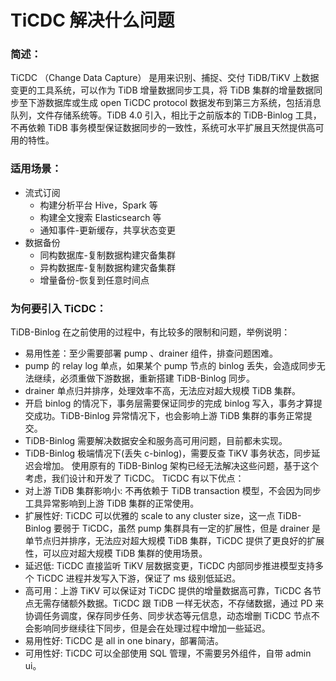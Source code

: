 # TiCDC 解决什么问题

### 简述：
TiCDC （Change Data Capture） 是用来识别、捕捉、交付 TiDB/TiKV 上数据变更的工具系统，可以作为 TiDB 增量数据同步工具，将 TiDB 集群的增量数据同步至下游数据库或生成 open TiCDC protocol 数据发布到第三方系统，包括消息队列，文件存储系统等。TiDB 4.0 引入，相比于之前版本的 TiDB-Binlog 工具，不再依赖 TiDB 事务模型保证数据同步的一致性，系统可水平扩展且天然提供高可用的特性。

### 适用场景：
+ 流式订阅
 	+ 构建分析平台 Hive，Spark 等
	+ 构建全文搜索 Elasticsearch 等
	+ 通知事件-更新缓存，共享状态变更
+ 数据备份
	+ 同构数据库-复制数据构建灾备集群
	+ 异构数据库-复制数据构建灾备集群
	+ 增量备份-恢复到任意时间点

### 为何要引入 TiCDC：
TiDB-Binlog 在之前使用的过程中，有比较多的限制和问题，举例说明：
+ 易用性差：至少需要部署 pump 、drainer 组件，排查问题困难。
+ pump 的 relay log 单点，如果某个 pump 节点的 binlog 丢失，会造成同步无法继续，必须重做下游数据，重新搭建 TiDB-Binlog 同步。
+ drainer 单点归并排序，处理效率不高，无法应对超大规模 TiDB 集群。
+ 开启 binlog 的情况下，事务层需要保证同步的完成 binlog 写入，事务才算提交成功。TiDB-Binlog 异常情况下，也会影响上游 TiDB 集群的事务正常提交。
+ TiDB-Binlog 需要解决数据安全和服务高可用问题，目前都未实现。
+ TiDB-Binlog 极端情况下(丢失 c-binlog)，需要反查 TiKV 事务状态，同步延迟会增加。
使用原有的 TiDB-Binlog 架构已经无法解决这些问题，基于这个考虑，我们设计和开发了 TiCDC。
TiCDC 有以下优点：
+ 对上游 TiDB 集群影响小: 不再依赖于 TiDB transaction 模型，不会因为同步工具异常影响到上游 TiDB 集群的正常使用。
+ 扩展性好: TiCDC 可以优雅的 scale to any cluster size，这一点 TiDB-Binlog 要弱于 TiCDC，虽然 pump 集群具有一定的扩展性，但是 drainer 是单节点归并排序，无法应对超大规模 TiDB 集群，TiCDC 提供了更良好的扩展性，可以应对超大规模 TiDB 集群的使用场景。
+ 延迟低: TiCDC 直接监听 TiKV 层数据变更，TiCDC 内部同步推进模型支持多个 TiCDC 进程并发写入下游，保证了 ms 级别低延迟。
+ 高可用：上游 TiKV 可以保证对 TiCDC 提供的增量数据高可靠，TiCDC 各节点无需存储额外数据。TiCDC 跟 TiDB 一样无状态，不存储数据，通过 PD 来协调任务调度，保存同步任务、同步状态等元信息，动态增删 TiCDC 节点不会影响同步继续往下同步，但是会在处理过程中增加一些延迟。
+ 易用性好: TiCDC 是 all in one binary，部署简洁。
+ 可用性好: TiCDC 可以全部使用 SQL 管理，不需要另外组件，自带 admin ui。
